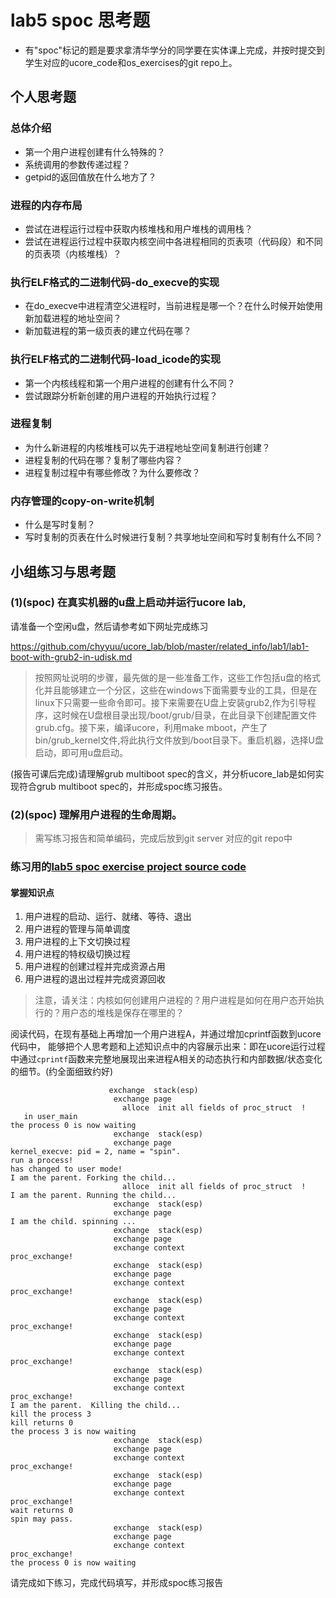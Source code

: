 # lab5 spoc 思考题

- 有"spoc"标记的题是要求拿清华学分的同学要在实体课上完成，并按时提交到学生对应的ucore_code和os_exercises的git repo上。


## 个人思考题

### 总体介绍

 - 第一个用户进程创建有什么特殊的？
 - 系统调用的参数传递过程？
 - getpid的返回值放在什么地方了？

### 进程的内存布局

 - 尝试在进程运行过程中获取内核堆栈和用户堆栈的调用栈？
 - 尝试在进程运行过程中获取内核空间中各进程相同的页表项（代码段）和不同的页表项（内核堆栈）？

### 执行ELF格式的二进制代码-do_execve的实现

 - 在do_execve中进程清空父进程时，当前进程是哪一个？在什么时候开始使用新加载进程的地址空间？
 - 新加载进程的第一级页表的建立代码在哪？

### 执行ELF格式的二进制代码-load_icode的实现

 - 第一个内核线程和第一个用户进程的创建有什么不同？
 - 尝试跟踪分析新创建的用户进程的开始执行过程？

### 进程复制

 - 为什么新进程的内核堆栈可以先于进程地址空间复制进行创建？
 - 进程复制的代码在哪？复制了哪些内容？
 - 进程复制过程中有哪些修改？为什么要修改？

### 内存管理的copy-on-write机制
 - 什么是写时复制？
 - 写时复制的页表在什么时候进行复制？共享地址空间和写时复制有什么不同？

## 小组练习与思考题

### (1)(spoc) 在真实机器的u盘上启动并运行ucore lab,

请准备一个空闲u盘，然后请参考如下网址完成练习

https://github.com/chyyuu/ucore_lab/blob/master/related_info/lab1/lab1-boot-with-grub2-in-udisk.md

> 按照网址说明的步骤，最先做的是一些准备工作，这些工作包括u盘的格式化并且能够建立一个分区，这些在windows下面需要专业的工具，但是在linux下只需要一些命令即可。接下来需要在U盘上安装grub2,作为引导程序，这时候在U盘根目录出现/boot/grub/目录，在此目录下创建配置文件grub.cfg。接下来，编译ucore，利用make mboot，产生了bin/grub_kernel文件,将此执行文件放到/boot目录下。重启机器，选择U盘启动，即可用u盘启动。

(报告可课后完成)请理解grub multiboot spec的含义，并分析ucore_lab是如何实现符合grub multiboot spec的，并形成spoc练习报告。

### (2)(spoc) 理解用户进程的生命周期。

> 需写练习报告和简单编码，完成后放到git server 对应的git repo中

### 练习用的[lab5 spoc exercise project source code](https://github.com/chyyuu/ucore_lab/tree/master/related_info/lab5/lab5-spoc-discuss)


#### 掌握知识点
1. 用户进程的启动、运行、就绪、等待、退出
2. 用户进程的管理与简单调度
3. 用户进程的上下文切换过程
4. 用户进程的特权级切换过程
5. 用户进程的创建过程并完成资源占用
6. 用户进程的退出过程并完成资源回收

> 注意，请关注：内核如何创建用户进程的？用户进程是如何在用户态开始执行的？用户态的堆栈是保存在哪里的？

阅读代码，在现有基础上再增加一个用户进程A，并通过增加cprintf函数到ucore代码中，
能够把个人思考题和上述知识点中的内容展示出来：即在ucore运行过程中通过`cprintf`函数来完整地展现出来进程A相关的动态执行和内部数据/状态变化的细节。(约全面细致约好)
```
                      exchange  stack(esp)
                       exchange page
                         alloce  init all fields of proc_struct  !
   in user_main
the process 0 is now waiting
                       exchange  stack(esp)
                       exchange page
kernel_execve: pid = 2, name = "spin".
run a process!
has changed to user mode!
I am the parent. Forking the child...
                         alloce  init all fields of proc_struct  !
I am the parent. Running the child...
                       exchange  stack(esp)
                       exchange page
I am the child. spinning ...
                       exchange  stack(esp)
                       exchange page
                       exchange context
proc_exchange!
                       exchange  stack(esp)
                       exchange page
                       exchange context
proc_exchange!
                       exchange  stack(esp)
                       exchange page
                       exchange context
proc_exchange!
                       exchange  stack(esp)
                       exchange page
                       exchange context
proc_exchange!
                       exchange  stack(esp)
                       exchange page
                       exchange context
proc_exchange!
I am the parent.  Killing the child...
kill the process 3
kill returns 0
the process 3 is now waiting
                       exchange  stack(esp)
                       exchange page
                       exchange context
proc_exchange!
                       exchange  stack(esp)
                       exchange page
                       exchange context
proc_exchange!
wait returns 0
spin may pass.
                       exchange  stack(esp)
                       exchange page
                       exchange context
proc_exchange!
the process 0 is now waiting
```

请完成如下练习，完成代码填写，并形成spoc练习报告
